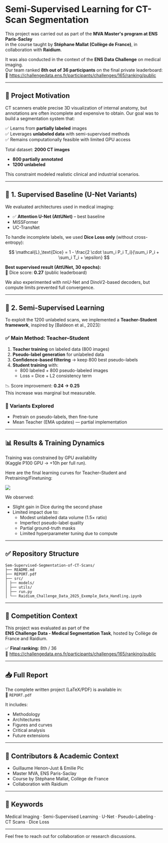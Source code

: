# Semi-Supervised Learning for CT-Scan Segmentation

This project was carried out as part of the **MVA Master's program at ENS Paris-Saclay**  
in the course taught by **Stéphane Mallat (Collège de France)**, in collaboration with **Raidium**.

It was also conducted in the context of the **ENS Data Challenge** on medical imaging.  
Our team ranked **8th out of 36 participants** on the final private leaderboard:  
🔗 https://challengedata.ens.fr/participants/challenges/165/ranking/public

---

## 🧠 Project Motivation

CT scanners enable precise 3D visualization of internal anatomy, but annotations are often
incomplete and expensive to obtain. Our goal was to build a segmentation system that:

✅ Learns from **partially labeled** images  
✅ Leverages **unlabeled data** with semi-supervised methods  
✅ Remains computationally feasible with limited GPU access

Total dataset: **2000 CT images**  
- **800 partially annotated**
- **1200 unlabeled**

This constraint modeled realistic clinical and industrial scenarios.

---

## 🔹 1. Supervised Baseline (U-Net Variants)

We evaluated architectures used in medical imaging:

- ✅ **Attention U-Net (AttUNet)** – best baseline
- MISSFormer
- UC-TransNet

To handle incomplete labels, we used **Dice Loss only** (without cross-entropy):

$$
\mathcal{L}_\text{Dice} = 1 - \frac{2 \cdot \sum_i P_i T_i}{\sum_i P_i + \sum_i T_i + \epsilon}
$$

**Best supervised result (AttUNet, 30 epochs):**  
🎯 Dice score: **0.27** (public leaderboard)

We also experimented with nnU-Net and DinoV2-based decoders, but compute limits prevented full convergence.

---

## 🔹 2. Semi-Supervised Learning

To exploit the 1200 unlabeled scans, we implemented a **Teacher-Student framework**, inspired by \[Baldeon et al., 2023\]:

### ✅ Main Method: Teacher–Student

1. **Teacher training** on labeled data (800 images)  
2. **Pseudo-label generation** for unlabeled data  
3. **Confidence-based filtering** → keep 800 best pseudo-labels  
4. **Student training** with:
   - 800 labeled + 800 pseudo-labeled images
   - Loss = Dice + L2 consistency term

📉 Score improvement: **0.24 → 0.25**  
This increase was marginal but measurable.

### 🔄 Variants Explored

- Pretrain on pseudo-labels, then fine-tune
- Mean Teacher (EMA updates) — partial implementation

---

## 📊 Results & Training Dynamics

Training was constrained by GPU availability  
(Kaggle P100 GPU → +10h per full run).

Here are the final learning curves for Teacher–Student and Pretraining/Finetuning:

![](figs/SSL_TrainingCurves.png)

We observed:
- Slight gain in Dice during the second phase
- Limited impact due to:
  - Modest unlabeled data volume (1.5× ratio)
  - Imperfect pseudo-label quality
  - Partial ground-truth masks
  - Limited hyperparameter tuning due to compute

---

## ✅ Repository Structure

```text
Sem-Supervised-Segmentation-of-CT-Scans/
├── README.md
├── REPORT.pdf
├── src/
│ ├── models/
│ ├── utils/
│ ├── run.py
│ └── Raidium_Challenge_Data_2025_Exemple_Data_Handling.ipynb
```


---

## 🏅 Competition Context

This project was evaluated as part of the  
**ENS Challenge Data - Medical Segmentation Task**, hosted by Collège de France and Raidium.

✅ **Final ranking:** 8th / 36  
🔗 https://challengedata.ens.fr/participants/challenges/165/ranking/public

---

## 📥 Full Report

The complete written project (LaTeX/PDF) is available in:  
📄 `REPORT.pdf`

It includes:
- Methodology
- Architectures
- Figures and curves
- Critical analysis
- Future extensions

---

## 👥 Contributors & Academic Context

- Guillaume Henon-Just & Emilie Pic 
- Master MVA, ENS Paris-Saclay
- Course by Stéphane Mallat, Collège de France
- Collaboration with Raidium

---

## 🎯 Keywords

Medical Imaging · Semi-Supervised Learning · U-Net · Pseudo-Labeling · CT Scans · Dice Loss

---

Feel free to reach out for collaboration or research discussions.
